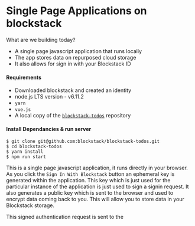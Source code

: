 # Single Page Applications on blockstack

What are we building today?

- A single page javascript application that runs locally
- The app stores data on repurposed cloud storage
- It also allows for sign in with your Blockstack ID

#### Requirements

- Downloaded blockstack and created an identity
- node.js LTS version - v6.11.2
- `yarn`
- `vue.js` 
- A local copy of the [`blockstack-todos`](https://github.com/blockstack/blockstack-todos) repository

#### Install Dependancies & run server

```
$ git clone git@github.com:blockstack/blockstack-todos.git
$ cd blockstack-todos
$ yarn install
$ npm run start
```
This is a single page javascript application, it runs directly in your browser. As you click the `Sign In With Blockstack` button an ephemeral key is generated within the application. This key which is just used for the particular instance of the application is just used to sign a signin request. It also generates a public key which is sent to the browser and used to encrypt data coming back to you. This will allow you to store data in your Blockstack storage.

This signed authentication request is sent to the 

